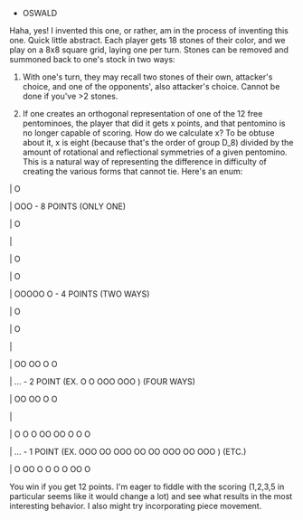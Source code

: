 - OSWALD

Haha, yes! I invented this one, or rather, am in the process of inventing this one. Quick little 
abstract. Each player gets 18 stones of their color, and we play on a 8x8 square grid, laying one per 
turn. Stones can be removed and summoned back to one's stock in two ways: 

1. With one's turn, they may recall two stones of their own, attacker's choice, and one of the opponents', also attacker's choice. Cannot be done if you've >2 stones.

2. If one creates an orthogonal representation of one of the 12 free pentominoes, the player that did it gets x points, and that pentomino is no longer capable of scoring. How do we calculate x? To be obtuse about it, x is eight (because that's the order of group D_8) divided by the amount of rotational and reflectional symmetries of a given pentomino. This is a natural way of representing the difference in difficulty of creating the various forms that cannot tie. Here's an enum:


|   O

|  OOO      - 8 POINTS (ONLY ONE)

|   O

|

|        O

|        O  

| OOOOO  O  - 4 POINTS (TWO WAYS)

|        O

|        O

| 	   

|                                                    OO  OO   O      O

| ...       - 2 POINT                           (EX. O    O   OOO  OOO ) (FOUR WAYS)

|                                                   OO    OO    O  O

| 			      

|                                     O    O   O     OO  OO     O   O    O

| ...       - 1 POINT           (EX. OOO   OO  OOO  OO    OO  OOO  OO   OOO ) (ETC.)

|                                      O  OO    O    O    O    O    OO  O

								 
You win if you get 12 points. I'm eager to fiddle with the scoring (1,2,3,5 in particular seems like 
it would change a lot) and see what results in the most interesting behavior. I also might try
incorporating piece movement.
